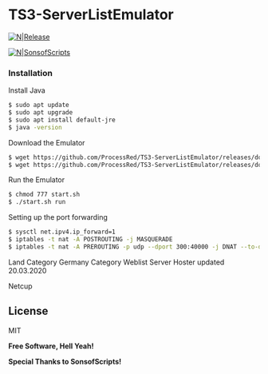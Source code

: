 # TS3-ServerListEmulator

[![N|Release](https://i.imgur.com/tUd0vOp.png)](https://district24.xyz)

[![N|SonsofScripts](https://img.shields.io/github/v/release/ProcessRed/TS3-ServerListEmulator)](https://github.com/ProcessRed/TS3-ServerListEmulator/releases/tag/1.0)

### Installation

Install Java

```sh
$ sudo apt update
$ sudo apt upgrade
$ sudo apt install default-jre
$ java -version
```

Download the Emulator

```sh
$ wget https://github.com/ProcessRed/TS3-ServerListEmulator/releases/download/1.0/start.sh
$ wget https://github.com/ProcessRed/TS3-ServerListEmulator/releases/download/1.0/Weblistemulator.jar
```

Run the Emulator

```sh
$ chmod 777 start.sh
$ ./start.sh run
```

Setting up the port forwarding

```sh
$ sysctl net.ipv4.ip_forward=1
$ iptables -t nat -A POSTROUTING -j MASQUERADE
$ iptables -t nat -A PREROUTING -p udp --dport 300:40000 -j DNAT --to-destination AdresseDesteamspeakservers:9987
```
Land Category Germany Category Weblist Server Hoster updated 20.03.2020

Netcup

License
----

MIT


**Free Software, Hell Yeah!**

**Special Thanks to SonsofScripts!**

